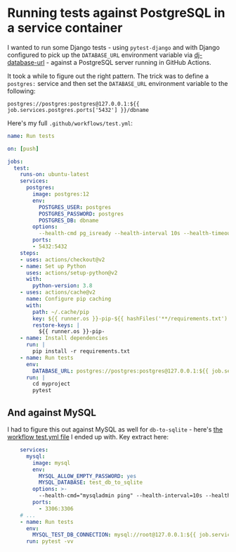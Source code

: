 # Running tests against PostgreSQL in a service container

I wanted to run some Django tests - using `pytest-django` and with Django configured to pick up the `DATABASE_URL` environment variable via [dj-database-url](https://github.com/jacobian/dj-database-url) - against a PostgreSQL server running in GitHub Actions.

It took a while to figure out the right pattern. The trick was to define a `postgres:` service and then set the `DATABASE_URL` environment variable to the following:

    postgres://postgres:postgres@127.0.0.1:${{ job.services.postgres.ports['5432'] }}/dbname

Here's my full `.github/workflows/test.yml`:

```yaml
name: Run tests

on: [push]

jobs:
  test:
    runs-on: ubuntu-latest
    services:
      postgres:
        image: postgres:12
        env:
          POSTGRES_USER: postgres
          POSTGRES_PASSWORD: postgres
          POSTGRES_DB: dbname
        options:
          --health-cmd pg_isready --health-interval 10s --health-timeout 5s --health-retries 5
        ports:
        - 5432:5432
    steps:
    - uses: actions/checkout@v2
    - name: Set up Python
      uses: actions/setup-python@v2
      with:
        python-version: 3.8
    - uses: actions/cache@v2
      name: Configure pip caching
      with:
        path: ~/.cache/pip
        key: ${{ runner.os }}-pip-${{ hashFiles('**/requirements.txt') }}
        restore-keys: |
          ${{ runner.os }}-pip-
    - name: Install dependencies
      run: |
        pip install -r requirements.txt
    - name: Run tests
      env:
        DATABASE_URL: postgres://postgres:postgres@127.0.0.1:${{ job.services.postgres.ports['5432'] }}/dbname
      run: |
        cd myproject
        pytest
```

## And against MySQL

I had to figure this out against MySQL as well for `db-to-sqlite` - here's [the workflow test.yml file](https://github.com/simonw/db-to-sqlite/blob/1.4/.github/workflows/test.yml) I ended up with. Key extract here:

```yaml
    services:
      mysql:
        image: mysql
        env:
          MYSQL_ALLOW_EMPTY_PASSWORD: yes
          MYSQL_DATABASE: test_db_to_sqlite
        options: >-
          --health-cmd="mysqladmin ping" --health-interval=10s --health-timeout=5s --health-retries=3
        ports:
          - 3306:3306
    # ...
    - name: Run tests
      env:
        MYSQL_TEST_DB_CONNECTION: mysql://root@127.0.0.1:${{ job.services.mysql.ports['3306'] }}/test_db_to_sqlite
      run: pytest -vv
```
